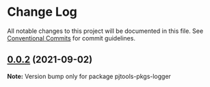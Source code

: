 # Change Log

All notable changes to this project will be documented in this file.
See [Conventional Commits](https://conventionalcommits.org) for commit guidelines.

## [0.0.2](https://github.com/PJtools/pjtools-pkgs/compare/pjtools-pkgs-logger@0.0.1...pjtools-pkgs-logger@0.0.2) (2021-09-02)

**Note:** Version bump only for package pjtools-pkgs-logger
